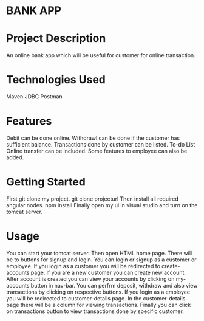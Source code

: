 # BANK APP
# Project Description
An online bank app which will be useful for customer for online transaction.

# Technologies Used
Maven
JDBC
Postman

# Features
Debit can be done online.
Withdrawl can be done if the customer has sufficient balance.
Transactions done by customer can be listed.
To-do List
Online transfer can be included.
Some features to employee can also be added.

# Getting Started
First git clone my project.
             git clone projecturl
Then install all required angular nodes.
             npm install
Finally open my ui in visual studio and turn on the tomcat server.

# Usage
You can start your tomcat server.
Then open HTML home page.
There will be to buttons for signup and login.
You can login or signup as a customer or employee.
If you login as a customer you will be redirected to create-accounts page.
If you are a new customer you can create new account.
After account is created you can view your accounts by clicking on my-accounts button in nav-bar.
You can perfrm deposit, withdraw and also view transactions by clicking on respective buttons.
If you login as a employee you will be redirected to customer-details page.
In the customer-details page there will be a column for viewing transactions.
Finally you can click on transactions button to view transactions done by specific customer.
 
